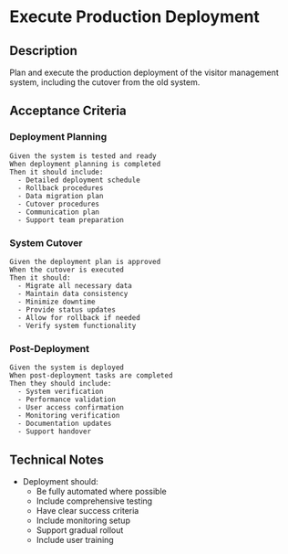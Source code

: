 # Execute Production Deployment

## Description
Plan and execute the production deployment of the visitor management system, including the cutover from the old system.

## Acceptance Criteria

### Deployment Planning
```gherkin
Given the system is tested and ready
When deployment planning is completed
Then it should include:
  - Detailed deployment schedule
  - Rollback procedures
  - Data migration plan
  - Cutover procedures
  - Communication plan
  - Support team preparation
```

### System Cutover
```gherkin
Given the deployment plan is approved
When the cutover is executed
Then it should:
  - Migrate all necessary data
  - Maintain data consistency
  - Minimize downtime
  - Provide status updates
  - Allow for rollback if needed
  - Verify system functionality
```

### Post-Deployment
```gherkin
Given the system is deployed
When post-deployment tasks are completed
Then they should include:
  - System verification
  - Performance validation
  - User access confirmation
  - Monitoring verification
  - Documentation updates
  - Support handover
```

## Technical Notes
- Deployment should:
  - Be fully automated where possible
  - Include comprehensive testing
  - Have clear success criteria
  - Include monitoring setup
  - Support gradual rollout
  - Include user training 